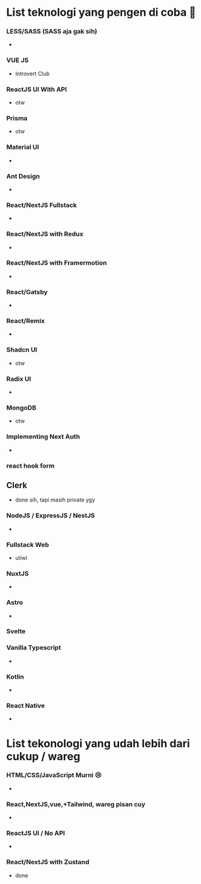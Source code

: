 # List teknologi yang pengen di coba 🤠

### LESS/SASS (SASS aja gak sih)
-

### VUE JS
- Introvert Club

### ReactJS UI With API
- otw

### Prisma
- otw

### Material UI
-

### Ant Design
-

### React/NextJS Fullstack
-

### React/NextJS with Redux 
- 

### React/NextJS with Framermotion
-

### React/Gatsby
-

### React/Remix
-

### Shadcn UI
- otw

### Radix UI
-

### MongoDB
- otw

### Implementing Next Auth
-

### react hook form


## Clerk
- done sih, tapi masih private ygy

### NodeJS / ExpressJS / NestJS
-

### Fullstack Web
- utiwi

### NuxtJS
-

### Astro
-

### Svelte

### Vanilla Typescript
-

### Kotlin
-

### React Native
-


# List tekonologi yang udah lebih dari cukup / wareg

### HTML/CSS/JavaScript Murni 😢
-

### React,NextJS,vue,+Tailwind, wareg pisan cuy
-

### ReactJS UI / No API
-

### React/NextJS with Zustand
- done
